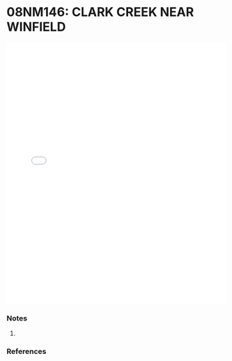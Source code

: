 # 08NM146: CLARK CREEK NEAR WINFIELD

<iframe src="/_static/stations/08NM146_fdc.html" width="100%" height="600" frameborder="0"></iframe>

### Notes
1. 

### References

